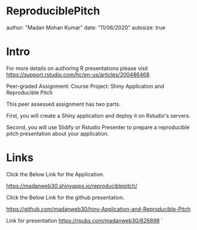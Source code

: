 ReproduciblePitch
========================================================
author: "Madan Mohan Kumar"
date: "11/06/2020"
autosize: true

Intro
========================================================

For more details on authoring R presentations please visit <https://support.rstudio.com/hc/en-us/articles/200486468>.

Peer-graded Assignment: Course Project: Shiny Application and Reproducible Pitch

This peer assessed assignment has two parts.

First, you will create a Shiny application and deploy it on Rstudio's servers.

Second, you will use Slidify or Rstudio Presenter to prepare a reproducible pitch presentation about your application.


Links
========================================================
Click the Below Link for the Application.

<https://madanweb30.shinyapps.io/reproduciblepitch/>

Click the Below Link for the github presentation.

<https://github.com/madanweb30/hiny-Application-and-Reproducible-Pitch>

Link for presentation
<https://rpubs.com/madanweb30/626898>
`


